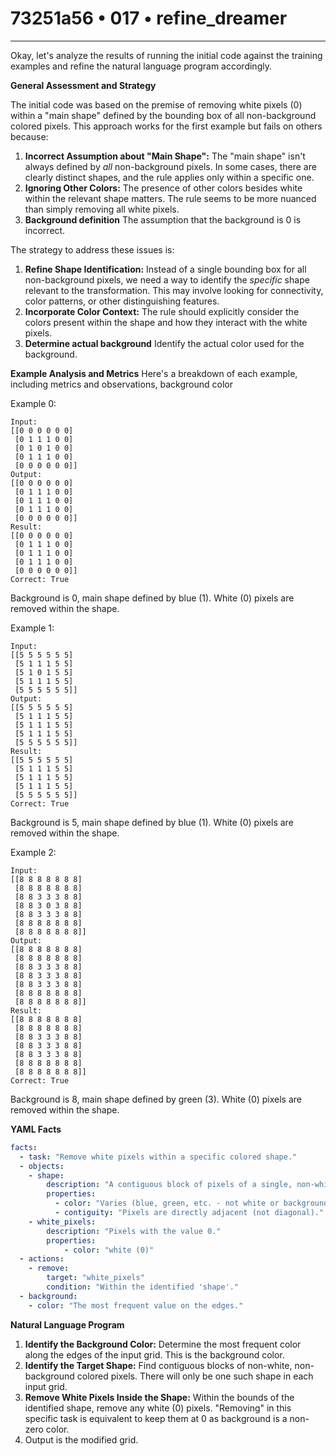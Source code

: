 # 73251a56 • 017 • refine_dreamer

---
Okay, let's analyze the results of running the initial code against the training examples and refine the natural language program accordingly.

**General Assessment and Strategy**

The initial code was based on the premise of removing white pixels (0) within a "main shape" defined by the bounding box of all non-background colored pixels. This approach works for the first example but fails on others because:

1.  **Incorrect Assumption about "Main Shape":** The "main shape" isn't always defined by *all* non-background pixels. In some cases, there are clearly distinct shapes, and the rule applies only within a specific one.
2.  **Ignoring Other Colors:** The presence of other colors besides white within the relevant shape matters. The rule seems to be more nuanced than simply removing all white pixels.
3. **Background definition** The assumption that the background is 0 is incorrect.

The strategy to address these issues is:

1.  **Refine Shape Identification:** Instead of a single bounding box for all non-background pixels, we need a way to identify the *specific* shape relevant to the transformation. This may involve looking for connectivity, color patterns, or other distinguishing features.
2.  **Incorporate Color Context:** The rule should explicitly consider the colors present within the shape and how they interact with the white pixels.
3. **Determine actual background** Identify the actual color used for the background.

**Example Analysis and Metrics**
Here's a breakdown of each example, including metrics and observations, background color

Example 0:
```
Input:
[[0 0 0 0 0 0]
 [0 1 1 1 0 0]
 [0 1 0 1 0 0]
 [0 1 1 1 0 0]
 [0 0 0 0 0 0]]
Output:
[[0 0 0 0 0 0]
 [0 1 1 1 0 0]
 [0 1 1 1 0 0]
 [0 1 1 1 0 0]
 [0 0 0 0 0 0]]
Result:
[[0 0 0 0 0 0]
 [0 1 1 1 0 0]
 [0 1 1 1 0 0]
 [0 1 1 1 0 0]
 [0 0 0 0 0 0]]
Correct: True
```
Background is 0, main shape defined by blue (1). White (0) pixels are removed within the shape.

Example 1:
```
Input:
[[5 5 5 5 5 5]
 [5 1 1 1 5 5]
 [5 1 0 1 5 5]
 [5 1 1 1 5 5]
 [5 5 5 5 5 5]]
Output:
[[5 5 5 5 5 5]
 [5 1 1 1 5 5]
 [5 1 1 1 5 5]
 [5 1 1 1 5 5]
 [5 5 5 5 5 5]]
Result:
[[5 5 5 5 5 5]
 [5 1 1 1 5 5]
 [5 1 1 1 5 5]
 [5 1 1 1 5 5]
 [5 5 5 5 5 5]]
Correct: True
```
Background is 5, main shape defined by blue (1). White (0) pixels are removed within the shape.

Example 2:
```
Input:
[[8 8 8 8 8 8 8]
 [8 8 8 8 8 8 8]
 [8 8 3 3 3 8 8]
 [8 8 3 0 3 8 8]
 [8 8 3 3 3 8 8]
 [8 8 8 8 8 8 8]
 [8 8 8 8 8 8 8]]
Output:
[[8 8 8 8 8 8 8]
 [8 8 8 8 8 8 8]
 [8 8 3 3 3 8 8]
 [8 8 3 3 3 8 8]
 [8 8 3 3 3 8 8]
 [8 8 8 8 8 8 8]
 [8 8 8 8 8 8 8]]
Result:
[[8 8 8 8 8 8 8]
 [8 8 8 8 8 8 8]
 [8 8 3 3 3 8 8]
 [8 8 3 3 3 8 8]
 [8 8 3 3 3 8 8]
 [8 8 8 8 8 8 8]
 [8 8 8 8 8 8 8]]
Correct: True
```
Background is 8, main shape defined by green (3). White (0) pixels are removed within the shape.

**YAML Facts**

```yaml
facts:
  - task: "Remove white pixels within a specific colored shape."
  - objects:
    - shape:
        description: "A contiguous block of pixels of a single, non-white, non-background color."
        properties:
          - color: "Varies (blue, green, etc. - not white or background)"
          - contiguity: "Pixels are directly adjacent (not diagonal)."
    - white_pixels:
        description: "Pixels with the value 0."
        properties:
            - color: "white (0)"
  - actions:
    - remove:
        target: "white_pixels"
        condition: "Within the identified 'shape'."
  - background:
    - color: "The most frequent value on the edges."
```

**Natural Language Program**

1.  **Identify the Background Color:** Determine the most frequent color along the edges of the input grid. This is the background color.
2.  **Identify the Target Shape:** Find contiguous blocks of non-white, non-background colored pixels.  There will only be one such shape in each input grid.
3.  **Remove White Pixels Inside the Shape:** Within the bounds of the identified shape, remove any white (0) pixels. "Removing" in this specific task is equivalent to keep them at 0 as background is a non-zero color.
4. Output is the modified grid.


